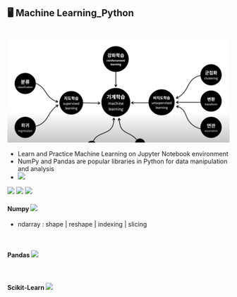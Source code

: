 ## 🖥️ Machine Learning_Python 

<br>

<img src = "ml.png">

- Learn and Practice Machine Learning on Jupyter Notebook environment
- NumPy and Pandas are popular libraries in Python for data manipulation and analysis
- <img src="https://img.shields.io/badge/python-3776AB?style=for-the-badge&logo=python&logoColor=white">
<img src="https://img.shields.io/badge/numpy-%23013243.svg?style=for-the-badge&logo=numpy&logoColor=white">
<img src="https://img.shields.io/badge/pandas-%23150458.svg?style=for-the-badge&logo=pandas&logoColor=white">
<img src="https://img.shields.io/badge/scikit--learn-%23F7931E.svg?style=for-the-badge&logo=scikit-learn&logoColor=white">

<br>


#### Numpy <img src="https://img.shields.io/badge/numpy-%23013243.svg?style=for-the-badge&logo=numpy&logoColor=white">
- ndarray : shape | reshape | indexing | slicing

<br>

#### Pandas <img src="https://img.shields.io/badge/pandas-%23150458.svg?style=for-the-badge&logo=pandas&logoColor=white">

<br>

#### Scikit-Learn <img src="https://img.shields.io/badge/scikit--learn-%23F7931E.svg?style=for-the-badge&logo=scikit-learn&logoColor=white">


<br>
